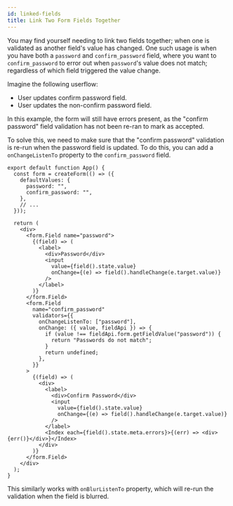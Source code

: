 ```yaml
---
id: linked-fields
title: Link Two Form Fields Together
---
```


You may find yourself needing to link two fields together; when one is validated as another field's value has changed.
One such usage is when you have both a `password` and `confirm_password` field,
where you want to `confirm_password` to error out when `password`'s value does not match;
regardless of which field triggered the value change.

Imagine the following userflow:

- User updates confirm password field.
- User updates the non-confirm password field.

In this example, the form will still have errors present,
as the "confirm password" field validation has not been re-ran to mark as accepted.

To solve this, we need to make sure that the "confirm password" validation is re-run when the password field is updated.
To do this, you can add a `onChangeListenTo` property to the `confirm_password` field.

```tsx
export default function App() {
  const form = createForm(() => ({
    defaultValues: {
      password: "",
      confirm_password: "",
    },
    // ...
  }));

  return (
    <div>
      <form.Field name="password">
        {(field) => (
          <label>
            <div>Password</div>
            <input
              value={field().state.value}
              onChange={(e) => field().handleChange(e.target.value)}
            />
          </label>
        )}
      </form.Field>
      <form.Field
        name="confirm_password"
        validators={{
          onChangeListenTo: ["password"],
          onChange: ({ value, fieldApi }) => {
            if (value !== fieldApi.form.getFieldValue("password")) {
              return "Passwords do not match";
            }
            return undefined;
          },
        }}
      >
        {(field) => (
          <div>
            <label>
              <div>Confirm Password</div>
              <input
                value={field().state.value}
                onChange={(e) => field().handleChange(e.target.value)}
              />
            </label>
            <Index each={field().state.meta.errors}>{(err) => <div>{err()}</div>}</Index>
          </div>
        )}
      </form.Field>
    </div>
  );
}
```

This similarly works with `onBlurListenTo` property, which will re-run the validation when the field is blurred.
